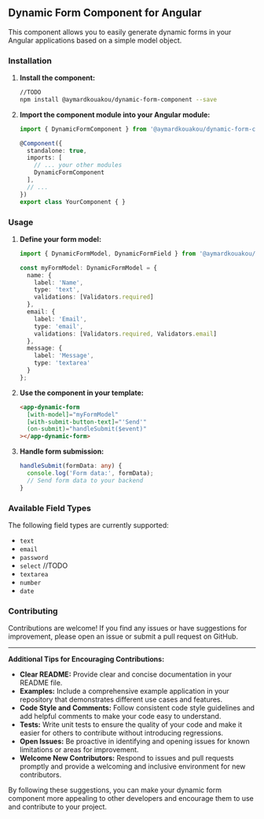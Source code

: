 ## Dynamic Form Component for Angular

This component allows you to easily generate dynamic forms in your Angular applications based on a simple model object.

### Installation

1. **Install the component:** 
   ```bash
   //TODO
   npm install @aymardkouakou/dynamic-form-component --save
   ```

2. **Import the component module into your Angular module:**
   ```typescript
   import { DynamicFormComponent } from '@aymardkouakou/dynamic-form-component';

   @Component({
     standalone: true,
     imports: [
       // ... your other modules
       DynamicFormComponent
     ],
     // ...
   })
   export class YourComponent { }
   ```

### Usage

1. **Define your form model:**
   ```typescript
   import { DynamicFormModel, DynamicFormField } from '@aymardkouakou/dynamic-form-component';

   const myFormModel: DynamicFormModel = {
     name: {
       label: 'Name',
       type: 'text',
       validations: [Validators.required]
     },
     email: {
       label: 'Email',
       type: 'email',
       validations: [Validators.required, Validators.email]
     },
     message: {
       label: 'Message',
       type: 'textarea'
     }
   };
   ```

2. **Use the component in your template:**
   ```html
   <app-dynamic-form
     [with-model]="myFormModel"
     [with-submit-button-text]="'Send'"
     (on-submit)="handleSubmit($event)"
   ></app-dynamic-form>
   ```

3. **Handle form submission:**
   ```typescript
   handleSubmit(formData: any) {
     console.log('Form data:', formData);
     // Send form data to your backend
   }
   ```

### Available Field Types

The following field types are currently supported:

- `text`
- `email`
- `password`
- `select` //TODO
- `textarea`
- `number`
- `date`

### Contributing

Contributions are welcome! If you find any issues or have suggestions for improvement, please open an issue or submit a pull request on GitHub.

---

**Additional Tips for Encouraging Contributions:**

- **Clear README:** Provide clear and concise documentation in your README file.
- **Examples:** Include a comprehensive example application in your repository that demonstrates different use cases and features.
- **Code Style and Comments:** Follow consistent code style guidelines and add helpful comments to make your code easy to understand.
- **Tests:** Write unit tests to ensure the quality of your code and make it easier for others to contribute without introducing regressions.
- **Open Issues:** Be proactive in identifying and opening issues for known limitations or areas for improvement.
- **Welcome New Contributors:** Respond to issues and pull requests promptly and provide a welcoming and inclusive environment for new contributors.

By following these suggestions, you can make your dynamic form component more appealing to other developers and encourage them to use and contribute to your project.
